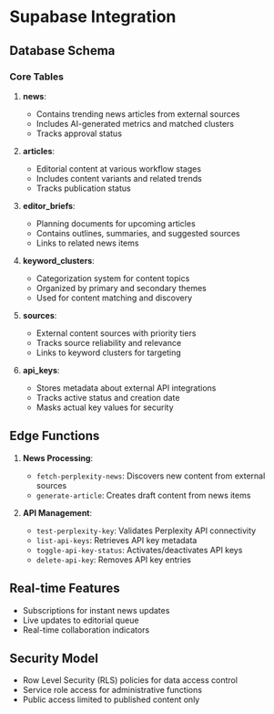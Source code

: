 
# Supabase Integration

## Database Schema

### Core Tables

1. **news**:
   - Contains trending news articles from external sources
   - Includes AI-generated metrics and matched clusters
   - Tracks approval status

2. **articles**:
   - Editorial content at various workflow stages
   - Includes content variants and related trends
   - Tracks publication status

3. **editor_briefs**:
   - Planning documents for upcoming articles
   - Contains outlines, summaries, and suggested sources
   - Links to related news items

4. **keyword_clusters**:
   - Categorization system for content topics
   - Organized by primary and secondary themes
   - Used for content matching and discovery

5. **sources**:
   - External content sources with priority tiers
   - Tracks source reliability and relevance
   - Links to keyword clusters for targeting

6. **api_keys**:
   - Stores metadata about external API integrations
   - Tracks active status and creation date
   - Masks actual key values for security

## Edge Functions

1. **News Processing**:
   - `fetch-perplexity-news`: Discovers new content from external sources
   - `generate-article`: Creates draft content from news items

2. **API Management**:
   - `test-perplexity-key`: Validates Perplexity API connectivity
   - `list-api-keys`: Retrieves API key metadata
   - `toggle-api-key-status`: Activates/deactivates API keys
   - `delete-api-key`: Removes API key entries

## Real-time Features

- Subscriptions for instant news updates
- Live updates to editorial queue
- Real-time collaboration indicators

## Security Model

- Row Level Security (RLS) policies for data access control
- Service role access for administrative functions
- Public access limited to published content only

